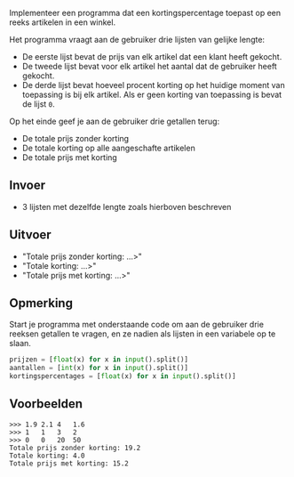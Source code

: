 Implementeer een programma dat een kortingspercentage toepast op een reeks artikelen in een winkel.

Het programma vraagt aan de gebruiker drie lijsten van gelijke lengte: 
- De eerste lijst bevat de prijs van elk artikel dat een klant heeft gekocht.
- De tweede lijst bevat voor elk artikel het aantal dat de gebruiker heeft gekocht.
- De derde lijst bevat hoeveel procent korting op het huidige moment van toepassing is bij elk artikel. Als er geen korting van toepassing is bevat de lijst `0`.

Op het einde geef je aan de gebruiker drie getallen terug:
- De totale prijs zonder korting
- De totale korting op alle aangeschafte artikelen
- De totale prijs met korting

## Invoer

- 3 lijsten met dezelfde lengte zoals hierboven beschreven

## Uitvoer

- "Totale prijs zonder korting: ...>"
- "Totale korting: ...>"
- "Totale prijs met korting: ...>"

## Opmerking

Start je programma met onderstaande code om aan de gebruiker drie reeksen getallen te vragen, en ze nadien als lijsten in een variabele op te slaan.

```Python
prijzen = [float(x) for x in input().split()]
aantallen = [int(x) for x in input().split()]
kortingspercentages = [float(x) for x in input().split()]
```

## Voorbeelden

```
>>> 1.9 2.1 4   1.6
>>> 1   1   3   2
>>> 0   0   20  50
Totale prijs zonder korting: 19.2
Totale korting: 4.0
Totale prijs met korting: 15.2
```